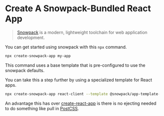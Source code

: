 # Create A Snowpack-Bundled React App

> [Snowpack](https://www.snowpack.dev/) is a modern, lightweight toolchain for
> web application development.

You can get started using snowpack with this `npx` command.

```bash
npx create-snowpack-app my-app
```

This command uses a base template that is pre-configured to use the snowpack
defaults.

You can take this a step further by using a specialized template for React
apps.

```bash
npx create-snowpack-app react-client --template @snowpack/app-template-react
```

An advantage this has over
[create-react-app](https://github.com/facebook/create-react-app) is there is no
ejecting needed to do something like pull in [PostCSS](https://postcss.org/).

